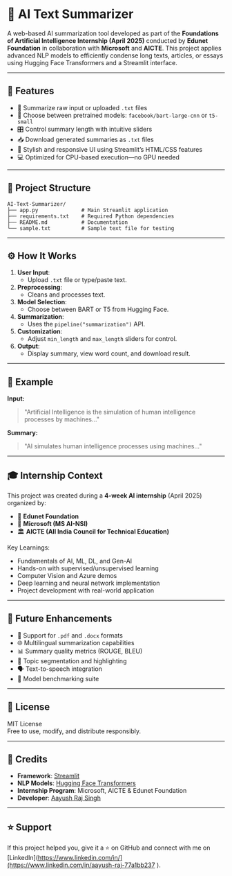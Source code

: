 # 🧠 AI Text Summarizer

A web-based AI summarization tool developed as part of the **Foundations of Artificial Intelligence Internship (April 2025)** conducted by **Edunet Foundation** in collaboration with **Microsoft** and **AICTE**. This project applies advanced NLP models to efficiently condense long texts, articles, or essays using Hugging Face Transformers and a Streamlit interface.

---

## 🚀 Features

- 📄 Summarize raw input or uploaded `.txt` files
- 🤖 Choose between pretrained models: `facebook/bart-large-cnn` or `t5-small`
- 🎛️ Control summary length with intuitive sliders
- 📥 Download generated summaries as `.txt` files
- 🎨 Stylish and responsive UI using Streamlit’s HTML/CSS features
- 💻 Optimized for CPU-based execution—no GPU needed

---

## 📁 Project Structure

```
AI-Text-Summarizer/
├── app.py              # Main Streamlit application
├── requirements.txt    # Required Python dependencies
├── README.md           # Documentation
└── sample.txt          # Sample text file for testing
```

---

## ⚙️ How It Works

1. **User Input**:
   - Upload `.txt` file or type/paste text.
2. **Preprocessing**:
   - Cleans and processes text.
3. **Model Selection**:
   - Choose between BART or T5 from Hugging Face.
4. **Summarization**:
   - Uses the `pipeline("summarization")` API.
5. **Customization**:
   - Adjust `min_length` and `max_length` sliders for control.
6. **Output**:
   - Display summary, view word count, and download result.

---

## 🧪 Example

**Input:**
> "Artificial Intelligence is the simulation of human intelligence processes by machines..."

**Summary:**
> "AI simulates human intelligence processes using machines..."

---

## 🎓 Internship Context

This project was created during a **4-week AI internship** (April 2025) organized by:

- 🏢 **Edunet Foundation**
- 🤝 **Microsoft (MS AI-NSI)**
- 🏛️ **AICTE (All India Council for Technical Education)**

Key Learnings:
- Fundamentals of AI, ML, DL, and Gen-AI
- Hands-on with supervised/unsupervised learning
- Computer Vision and Azure demos
- Deep learning and neural network implementation
- Project development with real-world application

---

## 🔮 Future Enhancements

- 📄 Support for `.pdf` and `.docx` formats
- 🌐 Multilingual summarization capabilities
- 📊 Summary quality metrics (ROUGE, BLEU)
- 🧵 Topic segmentation and highlighting
- 🗣️ Text-to-speech integration
- 🧪 Model benchmarking suite

---

## 📜 License

MIT License  
Free to use, modify, and distribute responsibly.

---

## 🙌 Credits

- **Framework**: [Streamlit](https://streamlit.io/)
- **NLP Models**: [Hugging Face Transformers](https://huggingface.co/)
- **Internship Program**: Microsoft, AICTE & Edunet Foundation
- **Developer**: [Aayush Raj Singh](https://github.com/Aayush-Raj-Singh)

---

## ⭐ Support

If this project helped you, give it a ⭐ on GitHub and connect with me on [LinkedIn](https://www.linkedin.com/in/](https://www.linkedin.com/in/aayush-raj-77a1bb237 
).
